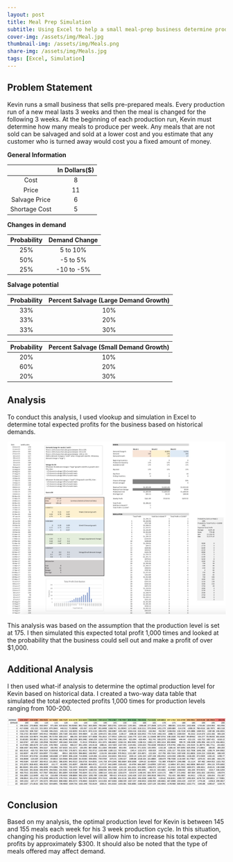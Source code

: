 ```yaml
---
layout: post
title: Meal Prep Simulation
subtitle: Using Excel to help a small meal-prep business determine production quantity.
cover-img: /assets/img/Meal.jpg
thumbnail-img: /assets/img/Meals.png
share-img: /assets/img/Meals.jpg
tags: [Excel, Simulation]
---
```


## Problem Statement

Kevin runs a small business that sells pre-prepared meals. Every production run of a new meal lasts 3 weeks and then the meal is changed for the following 3 weeks. At the beginning of each production run, Kevin must determine how many meals to produce per week. Any meals that are not sold can be salvaged and sold at a lower cost and you estimate that any customer who is turned away would cost you a fixed amount of money.

**General Information**

|    |  In Dollars($)  | 
| :---: |:---: |
| Cost | 8 | 
| Price | 11 |
| Salvage Price | 6 | 
| Shortage Cost | 5 | 


**Changes in demand**

|   Probability |  Demand Change | 
| :---: |:---: |
| 25% | 5 to 10% | 
| 50% | -5 to 5% |
| 25% | -10 to -5% | 

**Salvage potential**

|   Probability |  Percent Salvage (Large Demand Growth) | 
| :-----: |:---: |
| 33% | 10% | 
| 33% | 20% |
| 33% | 30% | 


|   Probability |  Percent Salvage (Small Demand Growth) | 
| :-----: |:---: |
| 20% | 10% | 
| 60% | 20% |
| 20% | 30% | 


## Analysis

To conduct this analysis, I used vlookup and simulation in Excel to determine total expected profits for the business based on historical demands. 

![Simulation](/assets/img/Simulation.jpg)

This analysis was based on the assumption that the production level is set at 175. I then simulated this expected total profit 1,000 times and looked at the probability that the business could sell out and make a profit of over $1,000.

## Additional Analysis

I then used what-if analysis to determine the optimal production level for Kevin based on historical data. I created a two-way data table that simulated the total exptected profits 1,000 times for production levels ranging from 100-200.

![What-if Analysis](/assets/img/Ravwhatif.png)

## Conclusion

Based on my analysis, the optimal production level for Kevin is between 145 and 155 meals each week for his 3 week production cycle. In this situation, changing his production level will allow him to increase his total expected profits by approximately $300. It should also be noted that the type of meals offered may affect demand.


